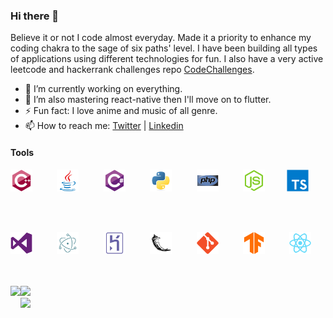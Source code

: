 ### Hi there 👋

Believe it or not I code almost everyday. Made it a priority to enhance my coding chakra to the sage of six paths' level. I have been building all types of applications using different technologies for fun.
I also have a very active leetcode and hackerrank challenges repo [CodeChallenges](https://github.com/codesaitama/CodeChallenge).

- 🔭 I’m currently working on everything.
- 🌱 I’m also mastering react-native then I'll move on to flutter.
- ⚡ Fun fact: I love anime and music of all genre.
- 📫 How to reach me: [Twitter](https://twitter.com/codesaitama) | [Linkedin](https://www.linkedin.com/in/emmanuel-achana-75bb64116/)

<!--
**codesaitama/codesaitama** is a ✨ _special_ ✨ repository because its `README.md` (this file) appears on your GitHub profile.

Here are some ideas to get you started:

- 🔭 I’m currently working on ...
- 🌱 I’m currently learning ...
- 👯 I’m looking to collaborate on ...
- 🤔 I’m looking for help with ...
- 💬 Ask me about ...
- 📫 How to reach me: ...
- 😄 Pronouns: ...
- ⚡ Fun fact: ...
-->

#### Tools
<img src="https://github.com/devicons/devicon/blob/master/icons/cplusplus/cplusplus-original.svg" width="35px">&nbsp;&nbsp;&nbsp;&nbsp;&nbsp;&nbsp;&nbsp;&nbsp;&nbsp;
<img src="https://github.com/devicons/devicon/blob/master/icons/java/java-original.svg" width="35px">&nbsp;&nbsp;&nbsp;&nbsp;&nbsp;&nbsp;&nbsp;&nbsp;&nbsp;
<img src="https://github.com/devicons/devicon/blob/master/icons/csharp/csharp-original.svg" width="35px">&nbsp;&nbsp;&nbsp;&nbsp;&nbsp;&nbsp;&nbsp;&nbsp;&nbsp;
<img src="https://github.com/devicons/devicon/blob/master/icons/python/python-original.svg" width="35px">&nbsp;&nbsp;&nbsp;&nbsp;&nbsp;&nbsp;&nbsp;&nbsp;&nbsp;
<img src="https://github.com/devicons/devicon/blob/master/icons/php/php-original.svg" width="35px">&nbsp;&nbsp;&nbsp;&nbsp;&nbsp;&nbsp;&nbsp;&nbsp;&nbsp;
<img src="https://github.com/devicons/devicon/blob/master/icons/nodejs/nodejs-original.svg" width="35px">&nbsp;&nbsp;&nbsp;&nbsp;&nbsp;&nbsp;&nbsp;&nbsp;
<img src="https://github.com/devicons/devicon/blob/master/icons/typescript/typescript-original.svg" width="35px">&nbsp;&nbsp;&nbsp;&nbsp;&nbsp;&nbsp;&nbsp;&nbsp;

<br/>

<img src="https://github.com/devicons/devicon/blob/master/icons/visualstudio/visualstudio-plain.svg" width="35px">&nbsp;&nbsp;&nbsp;&nbsp;&nbsp;&nbsp;&nbsp;&nbsp;&nbsp;
<img src="https://github.com/devicons/devicon/blob/master/icons/electron/electron-original.svg" width="35px">&nbsp;&nbsp;&nbsp;&nbsp;&nbsp;&nbsp;&nbsp;&nbsp;&nbsp;
<img src="https://github.com/devicons/devicon/blob/master/icons/heroku/heroku-original.svg" width="35px">&nbsp;&nbsp;&nbsp;&nbsp;&nbsp;&nbsp;&nbsp;&nbsp;&nbsp;
<img src="https://github.com/devicons/devicon/blob/master/icons/flask/flask-original.svg" width="35px">&nbsp;&nbsp;&nbsp;&nbsp;&nbsp;&nbsp;&nbsp;&nbsp;&nbsp;
<img src="https://github.com/devicons/devicon/blob/master/icons/git/git-original.svg" width="35px">&nbsp;&nbsp;&nbsp;&nbsp;&nbsp;&nbsp;&nbsp;&nbsp;&nbsp;
<img src="https://github.com/devicons/devicon/blob/master/icons/tensorflow/tensorflow-original.svg" width="35px">&nbsp;&nbsp;&nbsp;&nbsp;&nbsp;&nbsp;&nbsp;&nbsp;&nbsp;
<img src="https://github.com/devicons/devicon/blob/master/icons/react/react-original.svg" width="35px">&nbsp;&nbsp;&nbsp;&nbsp;&nbsp;&nbsp;&nbsp;&nbsp;&nbsp;

<br/>

<a>
<img align="left" height='200px' src="https://github-readme-stats.vercel.app/api?username=codesaitama&show_icons=true&include_all_commits=true&theme=dracula&count_private=true"/>
</a>
<a>
<img align="" height='200px' src="https://github-readme-stats.vercel.app/api/top-langs/?username=codesaitama&hide_title=false&layout=compact&theme=dracula&count_private=true" />
</a>

<br/>
<a>
<img  src="https://github-readme-streak-stats.herokuapp.com/?user=codesaitama&theme=dracula" />
</a>
